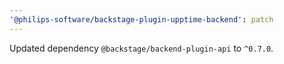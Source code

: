 ```yaml
---
'@philips-software/backstage-plugin-upptime-backend': patch
---
```


Updated dependency `@backstage/backend-plugin-api` to `^0.7.0`.
